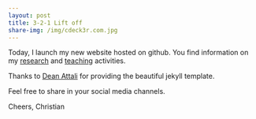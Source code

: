 ```yaml
---
layout: post
title: 3-2-1 Lift off
share-img: /img/cdeck3r.com.jpg
---
```


Today, I launch my new website hosted on github. 
You find information on my [research](research/research.md) and [teaching](teaching/teaching.md) activities.

Thanks to [Dean Attali](http://deanattali.com/) for providing the beautiful jekyll template.

Feel free to share in your social media channels.

Cheers,
Christian
